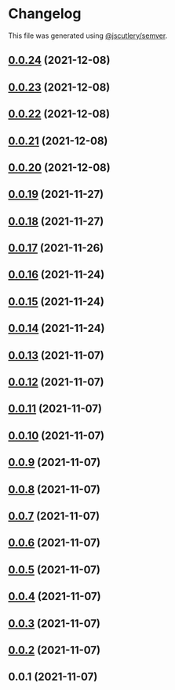 # Changelog

This file was generated using [@jscutlery/semver](https://github.com/jscutlery/semver).

## [0.0.24](https://github.com/onedaycat/jaco/compare/common-0.0.23...common-0.0.24) (2021-12-08)



## [0.0.23](https://github.com/onedaycat/jaco/compare/common-0.0.22...common-0.0.23) (2021-12-08)



## [0.0.22](https://github.com/onedaycat/jaco/compare/common-0.0.21...common-0.0.22) (2021-12-08)



## [0.0.21](https://github.com/onedaycat/jaco/compare/common-0.0.20...common-0.0.21) (2021-12-08)



## [0.0.20](https://github.com/onedaycat/jaco/compare/common-0.0.19...common-0.0.20) (2021-12-08)



## [0.0.19](https://github.com/onedaycat/jaco/compare/common-0.0.18...common-0.0.19) (2021-11-27)



## [0.0.18](https://github.com/onedaycat/jaco/compare/common-0.0.17...common-0.0.18) (2021-11-27)



## [0.0.17](https://github.com/onedaycat/jaco/compare/common-0.0.16...common-0.0.17) (2021-11-26)



## [0.0.16](https://github.com/onedaycat/jaco/compare/common-0.0.15...common-0.0.16) (2021-11-24)



## [0.0.15](https://github.com/onedaycat/jaco/compare/common-0.0.14...common-0.0.15) (2021-11-24)



## [0.0.14](https://github.com/onedaycat/jaco/compare/common-0.0.13...common-0.0.14) (2021-11-24)



## [0.0.13](https://github.com/onedaycat/jaco/compare/common-0.0.12...common-0.0.13) (2021-11-07)



## [0.0.12](https://github.com/onedaycat/jaco/compare/common-0.0.11...common-0.0.12) (2021-11-07)



## [0.0.11](https://github.com/onedaycat/jaco/compare/common-0.0.10...common-0.0.11) (2021-11-07)



## [0.0.10](https://github.com/onedaycat/jaco/compare/common-0.0.9...common-0.0.10) (2021-11-07)



## [0.0.9](https://github.com/onedaycat/jaco/compare/common-0.0.8...common-0.0.9) (2021-11-07)



## [0.0.8](https://github.com/onedaycat/jaco/compare/common-0.0.7...common-0.0.8) (2021-11-07)



## [0.0.7](https://github.com/onedaycat/jaco/compare/common-0.0.6...common-0.0.7) (2021-11-07)



## [0.0.6](https://github.com/onedaycat/jaco/compare/common-0.0.5...common-0.0.6) (2021-11-07)



## [0.0.5](https://github.com/onedaycat/jaco/compare/common-0.0.4...common-0.0.5) (2021-11-07)



## [0.0.4](https://github.com/onedaycat/jaco/compare/common-0.0.3...common-0.0.4) (2021-11-07)



## [0.0.3](https://github.com/onedaycat/jaco/compare/common-0.0.2...common-0.0.3) (2021-11-07)



## [0.0.2](https://github.com/onedaycat/jaco/compare/common-0.0.1...common-0.0.2) (2021-11-07)



## 0.0.1 (2021-11-07)
